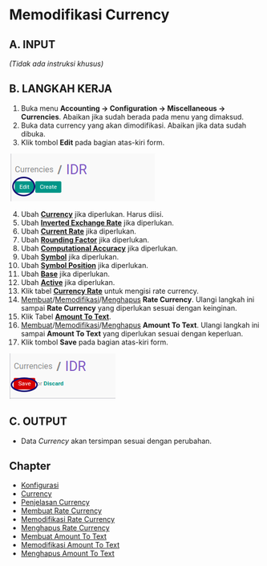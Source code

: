 # Memodifikasi Currency

## A. INPUT

*(Tidak ada instruksi khusus)*

## B. LANGKAH KERJA

1. Buka menu **Accounting -> Configuration -> Miscellaneous -> Currencies**. Abaikan jika sudah berada pada menu yang dimaksud.
2. Buka data currency yang akan dimodifikasi. Abaikan jika data sudah dibuka.
3. Klik tombol **Edit** pada bagian atas-kiri form.

![](../../img/currency/tombol-edit.png)

4. Ubah **[Currency](./penjelasan.md#field-name)** jika diperlukan. Harus diisi.
5. Ubah **[Inverted Exchange Rate](./penjelasan.md#field-rate-inverted)** jika diperlukan.
6. Ubah **[Current Rate](./penjelasan.md#field-rate-current)** jika diperlukan.
7. Ubah **[Rounding Factor](./penjelasan.md#field-rounding)** jika diperlukan.
8. Ubah **[Computational Accuracy](./penjelasan.md#field-accuracy)** jika diperlukan.
9. Ubah **[Symbol](./penjelasan.md#field-symbol)** jika diperlukan.
10. Ubah **[Symbol Position](./penjelasan.md#field-position)** jika diperlukan.
11. Ubah **[Base](./penjelasan.md#field-base)** jika diperlukan.
12. Ubah **[Active](./penjelasan.md#field-active)** jika diperlukan.
13. Klik tabel **[Currency Rate](./penjelasan.md#detail-currency-rate)** untuk mengisi rate currency.
14. <a name="l13">[Membuat](./membuat-rate.md)/[Memodifikasi](./memodifikasi-rate.md)/[Menghapus](./menghapus-rate.md) **Rate Currency**</a>. Ulangi langkah ini sampai **Rate Currency** yang diperlukan sesuai dengan keinginan.
15. Klik Tabel **[Amount To Text](./penjelasan.md#detail-amount-to-text)**.
16. <a name="l16">[Membuat](./membuat-amount.md)/[Memodifikasi](./memodifikasi-amount.md)/[Menghapus](./menghapus-amount.md) **Amount To Text**</a>. Ulangi langkah ini sampai **Amount To Text** yang diperlukan sesuai dengan keperluan.
17. Klik tombol **Save** pada bagian atas-kiri form.

![](../../img/currency/tombol-save.png)

## C. OUTPUT

* Data *Currency* akan tersimpan sesuai dengan perubahan.

## Chapter

- [Konfigurasi](../../konfigurasi.md)
- [Currency](../currency.md)
- [Penjelasan Currency](penjelasan.md)
- [Membuat Rate Currency](membuat-rate.md)
- [Memodifikasi Rate Currency](memodifikasi-rate.md)
- [Menghapus Rate Currency](menghapus-rate.md)
- [Membuat Amount To Text](membuat-amount.md)
- [Memodifikasi Amount To Text](memodifikasi-amount.md)
- [Menghapus Amount To Text](menghapus-amount.md)
